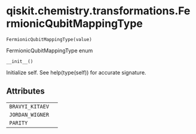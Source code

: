 # qiskit.chemistry.transformations.FermionicQubitMappingType

<span id="undefined" />

`FermionicQubitMappingType(value)`

FermionicQubitMappingType enum

<span id="undefined" />

`__init__()`

Initialize self. See help(type(self)) for accurate signature.

## Attributes

|                 |   |
| --------------- | - |
| `BRAVYI_KITAEV` |   |
| `JORDAN_WIGNER` |   |
| `PARITY`        |   |
